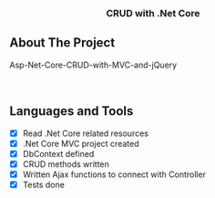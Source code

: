 <div id="top"></div>


<!-- PROJECT LOGO -->
<br />
<div align="center">
  <h3 align="center">CRUD with .Net Core</h3>
</div>


<!-- ABOUT THE PROJECT -->
## About The Project

Asp-Net-Core-CRUD-with-MVC-and-jQuery

<br/>

## Languages and Tools

- [x] Read  .Net Core related resources
- [x] .Net Core MVC project created
- [x] DbContext defined
- [x] CRUD methods written
- [x] Written Ajax functions to connect with Controller
- [x] Tests done
